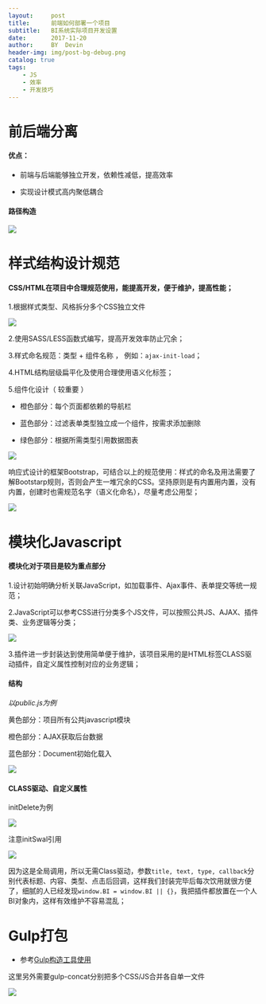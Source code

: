 ```yaml
---
layout:     post
title:      前端如何部署一个项目
subtitle:   BI系统实际项目开发设置
date:       2017-11-20
author:     BY  Devin
header-img: img/post-bg-debug.png
catalog: true
tags:
    - JS
    - 效率
    - 开发技巧
---
```


# 前后端分离

#### 优点：

- 前端与后端能够独立开发，依赖性减低，提高效率

- 实现设计模式高内聚低耦合

#### 路径构造

![](https://s3-us-west-1.amazonaws.com/images.gaatu.com/tpl/web/project-1.png)

# 样式结构设计规范

#### CSS/HTML在项目中合理规范使用，能提高开发，便于维护，提高性能；

1.根据样式类型、风格拆分多个CSS独立文件

![](https://s3-us-west-1.amazonaws.com/images.gaatu.com/tpl/web/project-5.jpg)

2.使用SASS/LESS函数式编写，提高开发效率防止冗余；

3.样式命名规范：类型 + 组件名称 ， 例如：`ajax-init-load`；

4.HTML结构层级扁平化及使用合理使用语义化标签；

5.组件化设计（ 较重要 ）

- 橙色部分：每个页面都依赖的导航栏

- 蓝色部分：过滤表单类型独立成一个组件，按需求添加删除

- 绿色部分：根据所需类型引用数据图表

![](https://s3-us-west-1.amazonaws.com/images.gaatu.com/tpl/web/project-7.jpg)

响应式设计的框架Bootstrap，可结合以上的规范使用：样式的命名及用法需要了解Bootstarp规则，否则会产生一堆冗余的CSS。坚持原则是有内置用内置，没有内置，创建时也需规范名字（语义化命名），尽量考虑公用型；

![](https://s3-us-west-1.amazonaws.com/images.gaatu.com/tpl/web/project-8.jpg)

# 模块化Javascript

#### 模块化对于项目是较为重点部分

1.设计初始明确分析关联JavaScript，如加载事件、Ajax事件、表单提交等统一规范；

2.JavaScript可以参考CSS进行分类多个JS文件，可以按照公共JS、AJAX、插件类、业务逻辑等分类；

![](https://s3-us-west-1.amazonaws.com/images.gaatu.com/tpl/web/project-4.jpg)

3.插件进一步封装达到使用简单便于维护，该项目采用的是HTML标签CLASS驱动插件，自定义属性控制对应的业务逻辑；

#### 结构

*以public.js为例*

黄色部分：项目所有公共javascript模块

橙色部分：AJAX获取后台数据

蓝色部分：Document初始化载入

![](https://s3-us-west-1.amazonaws.com/images.gaatu.com/tpl/web/project-6.jpg)

#### CLASS驱动、自定义属性

initDelete为例

![](https://s3-us-west-1.amazonaws.com/images.gaatu.com/tpl/web/project-9.jpg)

注意initSwal引用

![](https://s3-us-west-1.amazonaws.com/images.gaatu.com/tpl/web/project-2.jpg)

因为这是全局调用，所以无需Class驱动，参数`title, text, type, callback`分别代表标题、内容、类型、点击后回调，这样我们封装完毕后每次饮用就很方便了，细腻的人已经发现`window.BI = window.BI || {}`，我把插件都放置在一个人BI对象内，这样有效维护不容易混乱；

# Gulp打包 

- 参考[Gulp构造工具使用](https://devin-huang.github.io/2017/06/12/Gulp%E6%9E%84%E9%80%A0%E5%B7%A5%E5%85%B7%E4%BD%BF%E7%94%A8/)

这里另外需要gulp-concat分别把多个CSS/JS合并各自单一文件

![](https://s3-us-west-1.amazonaws.com/images.gaatu.com/tpl/web/project-3.png)


